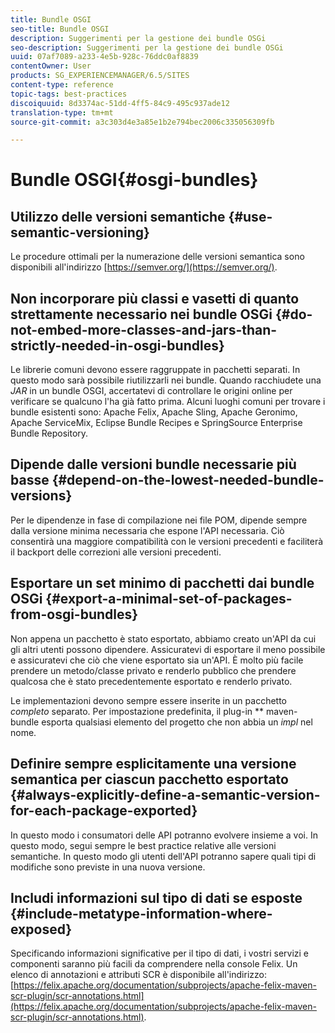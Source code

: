 ```yaml
---
title: Bundle OSGI
seo-title: Bundle OSGI
description: Suggerimenti per la gestione dei bundle OSGi
seo-description: Suggerimenti per la gestione dei bundle OSGi
uuid: 07af7089-a233-4e5b-928c-76ddc0af8839
contentOwner: User
products: SG_EXPERIENCEMANAGER/6.5/SITES
content-type: reference
topic-tags: best-practices
discoiquuid: 8d3374ac-51dd-4ff5-84c9-495c937ade12
translation-type: tm+mt
source-git-commit: a3c303d4e3a85e1b2e794bec2006c335056309fb

---
```



# Bundle OSGI{#osgi-bundles}

## Utilizzo delle versioni semantiche {#use-semantic-versioning}

Le procedure ottimali per la numerazione delle versioni semantica sono disponibili all&#39;indirizzo [https://semver.org/](https://semver.org/).

## Non incorporare più classi e vasetti di quanto strettamente necessario nei bundle OSGi {#do-not-embed-more-classes-and-jars-than-strictly-needed-in-osgi-bundles}

Le librerie comuni devono essere raggruppate in pacchetti separati. In questo modo sarà possibile riutilizzarli nei bundle. Quando racchiudete una *JAR* in un bundle OSGI, accertatevi di controllare le origini online per verificare se qualcuno l&#39;ha già fatto prima. Alcuni luoghi comuni per trovare i bundle esistenti sono: Apache Felix, Apache Sling, Apache Geronimo, Apache ServiceMix, Eclipse Bundle Recipes e SpringSource Enterprise Bundle Repository.

## Dipende dalle versioni bundle necessarie più basse {#depend-on-the-lowest-needed-bundle-versions}

Per le dipendenze in fase di compilazione nei file POM, dipende sempre dalla versione minima necessaria che espone l&#39;API necessaria. Ciò consentirà una maggiore compatibilità con le versioni precedenti e faciliterà il backport delle correzioni alle versioni precedenti.

## Esportare un set minimo di pacchetti dai bundle OSGi {#export-a-minimal-set-of-packages-from-osgi-bundles}

Non appena un pacchetto è stato esportato, abbiamo creato un&#39;API da cui gli altri utenti possono dipendere. Assicuratevi di esportare il meno possibile e assicuratevi che ciò che viene esportato sia un&#39;API. È molto più facile prendere un metodo/classe privato e renderlo pubblico che prendere qualcosa che è stato precedentemente esportato e renderlo privato.

Le implementazioni devono sempre essere inserite in un pacchetto *completo* separato. Per impostazione predefinita, il plug-in ** maven-bundle esporta qualsiasi elemento del progetto che non abbia un *impl* nel nome.

## Definire sempre esplicitamente una versione semantica per ciascun pacchetto esportato {#always-explicitly-define-a-semantic-version-for-each-package-exported}

In questo modo i consumatori delle API potranno evolvere insieme a voi. In questo modo, segui sempre le best practice relative alle versioni semantiche. In questo modo gli utenti dell&#39;API potranno sapere quali tipi di modifiche sono previste in una nuova versione.

## Includi informazioni sul tipo di dati se esposte {#include-metatype-information-where-exposed}

Specificando informazioni significative per il tipo di dati, i vostri servizi e componenti saranno più facili da comprendere nella console Felix. Un elenco di annotazioni e attributi SCR è disponibile all&#39;indirizzo: [https://felix.apache.org/documentation/subprojects/apache-felix-maven-scr-plugin/scr-annotations.html](https://felix.apache.org/documentation/subprojects/apache-felix-maven-scr-plugin/scr-annotations.html).

